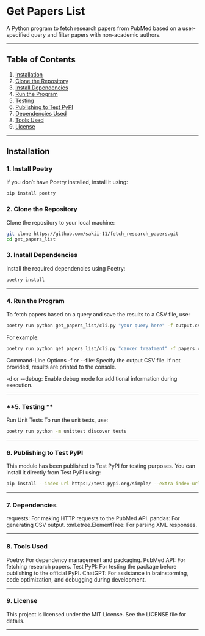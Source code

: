 # Get Papers List

A Python program to fetch research papers from PubMed based on a user-specified query and filter papers with non-academic authors.

---

## Table of Contents
1. [Installation](#installation)
2. [Clone the Repository](#clone-the-repository)
3. [Install Dependencies](#install-dependencies)
4. [Run the Program](#run-the-program)
5. [Testing](#testing)
6. [Publishing to Test PyPI](#publishing-to-test-pypi)
7. [Dependencies Used](#dependencies)
8. [Tools Used](#tools-used)
9. [License](#license)

---

## Installation

### **1. Install Poetry**
If you don’t have Poetry installed, install it using:
```bash
pip install poetry
```

### **2. Clone the Repository**
Clone the repository to your local machine:

```bash
git clone https://github.com/sakii-11/fetch_research_papers.git
cd get_papers_list
```

### **3. Install Dependencies**
Install the required dependencies using Poetry:

```bash
poetry install
```

---

### **4. Run the Program**
To fetch papers based on a query and save the results to a CSV file, use:

```bash
poetry run python get_papers_list/cli.py "your query here" -f output.csv
```

For example:

```bash
poetry run python get_papers_list/cli.py "cancer treatment" -f papers.csv
```

Command-Line Options
-f or --file: Specify the output CSV file. If not provided, results are printed to the console.

-d or --debug: Enable debug mode for additional information during execution.

---

### **5. Testing **
Run Unit Tests
To run the unit tests, use:

```bash
poetry run python -m unittest discover tests
```

---

### **6. Publishing to Test PyPI**
This module has been published to Test PyPI for testing purposes. You can install it directly from Test PyPI using:

```bash
pip install --index-url https://test.pypi.org/simple/ --extra-index-url https://pypi.org/simple/ get-papers-list-pubmed
```

---

### **7. Dependencies**
requests: For making HTTP requests to the PubMed API.
pandas: For generating CSV output.
xml.etree.ElementTree: For parsing XML responses.

---

### **8. Tools Used**
Poetry: For dependency management and packaging.
PubMed API: For fetching research papers.
Test PyPI: For testing the package before publishing to the official PyPI.
ChatGPT: For assistance in brainstorming, code optimization, and debugging during development.

---

### **9. License**
This project is licensed under the MIT License. See the LICENSE file for details.

---

